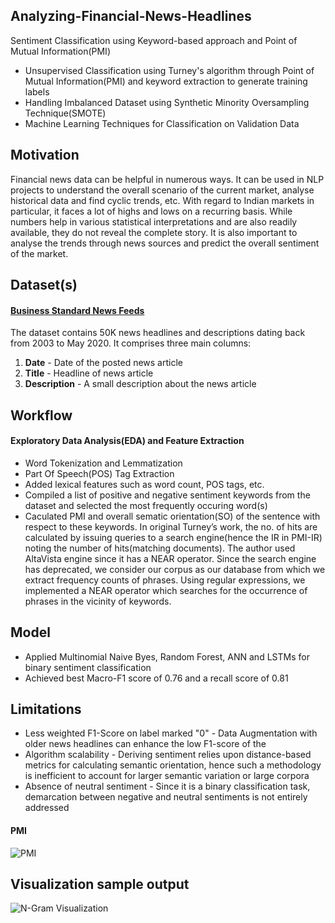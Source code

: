 ## Analyzing-Financial-News-Headlines
Sentiment Classification using Keyword-based approach and Point of Mutual Information(PMI)
* Unsupervised Classification using Turney's algorithm through Point of Mutual Information(PMI) and keyword extraction to generate training labels 
* Handling Imbalanced Dataset using Synthetic Minority Oversampling Technique(SMOTE)
* Machine Learning Techniques for Classification on Validation Data

## Motivation
Financial news data can be helpful in numerous ways. It can be used in NLP projects to understand the overall scenario of the current market, analyse historical data and find cyclic trends, etc. With regard to Indian markets in particular, it faces a lot of highs and lows on a recurring basis. While numbers help in various statistical interpretations and are also readily available, they do not reveal the complete story. It is also important to analyse the trends through news sources and predict the overall sentiment of the market.

## Dataset(s)
#### [Business Standard News Feeds](https://github.com/sinhasagar507/market-sentiment-analysis/tree/master/data)
The dataset contains 50K news headlines and descriptions dating back from 2003 to May 2020. It comprises three main columns:
1. **Date** - Date of the posted news article 
2. **Title** - Headline of news article 
3. **Description** - A small description about the news article 

## Workflow
#### Exploratory Data Analysis(EDA) and Feature Extraction 
   - Word Tokenization and Lemmatization 
   - Part Of Speech(POS) Tag Extraction 
   - Added lexical features such as word count, POS tags, etc.
   - Compiled a list of positive and negative sentiment keywords from the dataset and selected the most frequently occuring word(s)  
   - Caculated PMI and overall sematic orientation(SO) of the sentence with respect to these keywords. In original Turney’s work, the no. of  hits are calculated by issuing queries to a search engine(hence the IR in PMI-IR) noting the number of hits(matching documents). The author used AltaVista engine since it has a NEAR operator. Since the search engine has deprecated, we consider our corpus as our database from which we extract frequency counts of phrases. Using regular expressions, we implemented a NEAR operator which searches for the occurrence of phrases in the vicinity of keywords.
  
 
## Model 
   - Applied Multinomial Naive Byes, Random Forest, ANN and LSTMs for binary sentiment classification 
   - Achieved best Macro-F1 score of 0.76 and a recall score of 0.81 

   
## Limitations 
   - Less weighted F1-Score on label marked "0" - Data Augmentation with older news headlines can enhance the low F1-score of the 
   - Algorithm scalability - Deriving sentiment relies upon distance-based metrics for calculating semantic orientation, hence such a methodology is inefficient to account for larger semantic variation or large corpora 
   - Absence of neutral sentiment - Since it is a binary classification task, demarcation between negative and neutral sentiments is not entirely addressed 

#### PMI 
   ![PMI](images/pmi.png) 
   
## Visualization sample output 
   ![N-Gram Visualization](images/N-Grams.jpg) 

    
